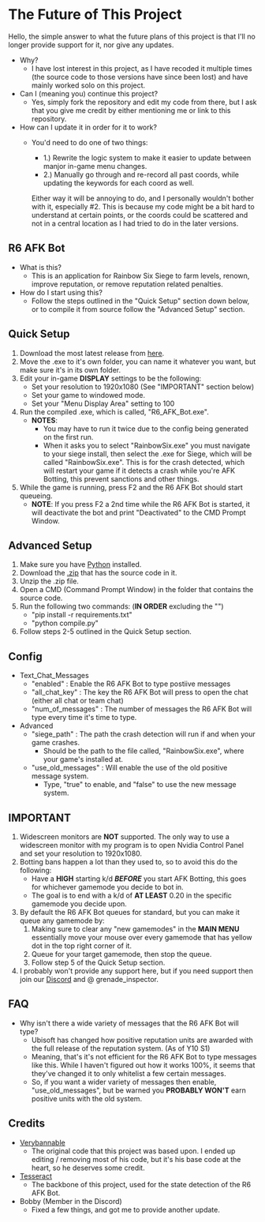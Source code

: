 # The Future of This Project
Hello, the simple answer to what the future plans of this project is that I'll no longer provide support for it, nor give any updates.
- Why?
   - I have lost interest in this project, as I have recoded it multiple times (the source code to those versions have since been lost) and have mainly worked solo on this project.
- Can I (meaning you) continue this project?
   - Yes, simply fork the repository and edit my code from there, but I ask that you give me credit by either mentioning me or link to this repository.
- How can I update it in order for it to work?
   - You'd need to do one of two things:
      - 1.) Rewrite the logic system to make it easier to update between manjor in-game menu changes.
      - 2.) Manually go through and re-record all past coords, while updating the keywords for each coord as well.

     Either way it will be annoying to do, and I personally wouldn't bother with it, especially #2. This is because my code might be a bit hard to understand at certain points, or the coords could be scattered and not in a central location as I had tried to do in the later versions. 

## R6 AFK Bot
- What is this?
    - This is an application for Rainbow Six Siege to farm levels, renown, improve reputation, or remove reputation related penalties.
- How do I start using this?
    - Follow the steps outlined in the "Quick Setup" section down below, or to compile it from source follow the "Advanced Setup" section.

## Quick Setup
1. Download the most latest release from [here](https://github.com/grenade-inspector0/R6-AFK-Bot/releases "Latest Releases Page").
2. Move the .exe to it's own folder, you can name it whatever you want, but make sure it's in its own folder.
3. Edit your in-game **DISPLAY** settings to be the following:
   - Set your resolution to 1920x1080 (See "IMPORTANT" section below)
   - Set your game to windowed mode.
   - Set your "Menu Display Area" setting to 100
4. Run the compiled .exe, which is called, "R6_AFK_Bot.exe".
   - **NOTES**:
        - You may have to run it twice due to the config being generated on the first run.
        - When it asks you to select "RainbowSix.exe" you must navigate to your siege install, then select the .exe for Siege, which will be called "RainbowSix.exe". This is for the crash detected, which will restart your game if it detects a crash while you're AFK Botting, this prevent sanctions and other things.
5. While the game is running, press F2 and the R6 AFK Bot should start queueing.
   - **NOTE**: If you press F2 a 2nd time while the R6 AFK Bot is started, it will deactivate the bot and print "Deactivated" to the CMD Prompt Window.

## Advanced Setup
1. Make sure you have [Python](https://www.python.org/) installed.
2. Download the [.zip](https://github.com/grenade-inspector0/R6-AFK-Bot/archive/refs/heads/main.zip) that has the source code in it.
3. Unzip the .zip file.
4. Open a CMD (Command Prompt Window) in the folder that contains the source code.
5. Run the following two commands: (**IN ORDER** excluding the "")
   - "pip install -r requirements.txt"
   - "python compile.py"
6. Follow steps 2-5 outlined in the Quick Setup section.

## Config
- Text_Chat_Messages
    - "enabled" : Enable the R6 AFK Bot to type postiive messages
    - "all_chat_key" : The key the R6 AFK Bot will press to open the chat (either all chat or team chat)
    - "num_of_messages" : The number of messages the R6 AFK Bot will type every time it's time to type.
- Advanced
    - "siege_path" : The path the crash detection will run if and when your game crashes.
       - Should be the path to the file called, "RainbowSix.exe", where your game's installed at.
    - "use_old_messages" : Will enable the use of the old positive message system.
        - Type, "true" to enable, and "false" to use the new message system. 

## IMPORTANT
1. Widescreen monitors are **NOT** supported. The only way to use a widescreen monitor with my program is to open Nvidia Control Panel and set your resolution to 1920x1080. 
2. Botting bans happen a lot than they used to, so to avoid this do the following:
    - Have a **HIGH** starting k/d ***BEFORE*** you start AFK Botting, this goes for whichever gamemode you decide to bot in. 
    - The goal is to end with a k/d of **AT LEAST** 0.20 in the specific gamemode you decide upon.
3. By default the R6 AFK Bot queues for standard, but you can make it queue any gamemode by:
    1. Making sure to clear any "new gamemodes" in the **MAIN MENU** essentially move your mouse over every gamemode that has yellow dot in the top right corner of it.
    2. Queue for your target gamemode, then stop the queue.
    3. Follow step 5 of the Quick Setup section.
4. I probably won't provide any support here, but if you need support then join our [Discord](https://discord.gg/banworld "Banworld") and @ grenade_inspector.

## FAQ
- Why isn't there a wide variety of messages that the R6 AFK Bot will type?
     - Ubisoft has changed how positive reputation units are awarded with the full release of the reputation system. (As of Y10 S1)
     - Meaning, that's it's not efficient for the R6 AFK Bot to type messages like this. While I haven't figured out how it works 100%, it seems that they've changed it to only whitelist a few certain messages.
     - So, if you want a wider variety of messages then enable, "use_old_messages", but be warned you **PROBABLY WON'T** earn positive units with the old system.

## Credits
- [Verybannable](https://github.com/VeryBannable)
    - The original code that this project was based upon. I ended up editing / removing most of his code, but it's his base code at the heart, so he deserves some credit. 
- [Tesseract](https://github.com/UB-Mannheim/tesseract/wiki)
    - The backbone of this project, used for the state detection of the R6 AFK Bot.
- Bobby (Member in the Discord)
    - Fixed a few things, and got me to provide another update.
